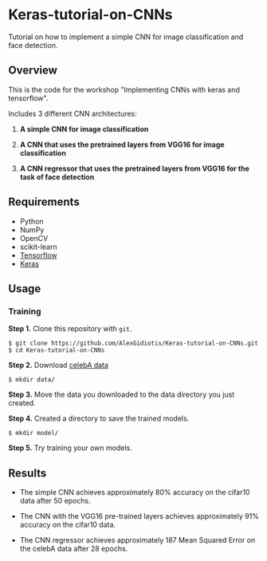 # Keras-tutorial-on-CNNs
Tutorial on how to implement a simple CNN for image classification and face detection.

## Overview ##

This is the code for the workshop "Implementing CNNs with keras and tensorflow".

Includes 3 different CNN architectures:

1) **A simple CNN for image classification**

2) **A CNN that uses the pretrained layers from VGG16 for image classification**

3) **A CNN regressor that uses the pretrained layers from VGG16 for the task of face detection**

## Requirements

- Python
- NumPy
- OpenCV
- scikit-learn
- [Tensorflow](https://github.com/tensorflow/tensorflow)
- [Keras](https://github.com/fchollet/keras)

## Usage

### Training
**Step 1.** 
Clone this repository with ``git``.

```
$ git clone https://github.com/AlexGidiotis/Keras-tutorial-on-CNNs.git
$ cd Keras-tutorial-on-CNNs
```

**Step 2.** 
Download [celebA data](https://www.dropbox.com/sh/hx19bwxdpn8xv33/AABkCRUPwfFi0xqcvXjMO8GFa?dl=0)

```
$ mkdir data/
```

**Step 3.** 
Move the data you downloaded to the data directory you just created.


**Step 4.** 
Created a directory to save the trained models.

```
$ mkdir model/
```


**Step 5.**
Try training your own models.

## Results ##

- The simple CNN achieves approximately 80% accuracy on the cifar10 data after 50 epochs. 

- The CNN with the VGG16 pre-trained layers achieves approximately 91% accuracy on the cifar10 data.

- The CNN regressor achieves approximately 187 Mean Squared Error on the celebA data after 28 epochs. 